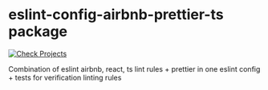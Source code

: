 # eslint-config-airbnb-prettier-ts package

[![Check Projects](https://github.com/paperkotter/eslint-config-airbnb-prettier-ts/actions/workflows/lint.yml/badge.svg)](https://github.com/paperkotter/eslint-config-airbnb-prettier-ts/actions/workflows/lint.yml)

Combination of eslint airbnb, react, ts lint rules + prettier in one eslint config + tests for verification linting rules
